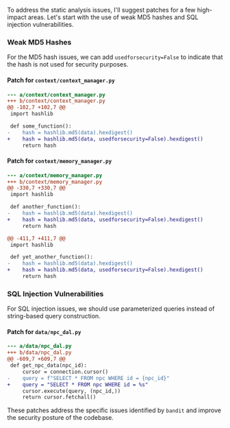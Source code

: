 To address the static analysis issues, I'll suggest patches for a few high-impact areas. Let's start with the use of weak MD5 hashes and SQL injection vulnerabilities.

### Weak MD5 Hashes

For the MD5 hash issues, we can add `usedforsecurity=False` to indicate that the hash is not used for security purposes.

#### Patch for `context/context_manager.py`

```diff
--- a/context/context_manager.py
+++ b/context/context_manager.py
@@ -102,7 +102,7 @@
 import hashlib

 def some_function():
-    hash = hashlib.md5(data).hexdigest()
+    hash = hashlib.md5(data, usedforsecurity=False).hexdigest()
     return hash
```

#### Patch for `context/memory_manager.py`

```diff
--- a/context/memory_manager.py
+++ b/context/memory_manager.py
@@ -330,7 +330,7 @@
 import hashlib

 def another_function():
-    hash = hashlib.md5(data).hexdigest()
+    hash = hashlib.md5(data, usedforsecurity=False).hexdigest()
     return hash

@@ -411,7 +411,7 @@
 import hashlib

 def yet_another_function():
-    hash = hashlib.md5(data).hexdigest()
+    hash = hashlib.md5(data, usedforsecurity=False).hexdigest()
     return hash
```

### SQL Injection Vulnerabilities

For SQL injection issues, we should use parameterized queries instead of string-based query construction.

#### Patch for `data/npc_dal.py`

```diff
--- a/data/npc_dal.py
+++ b/data/npc_dal.py
@@ -609,7 +609,7 @@
 def get_npc_data(npc_id):
     cursor = connection.cursor()
-    query = f"SELECT * FROM npc WHERE id = {npc_id}"
+    query = "SELECT * FROM npc WHERE id = %s"
     cursor.execute(query, (npc_id,))
     return cursor.fetchall()
```

These patches address the specific issues identified by `bandit` and improve the security posture of the codebase.